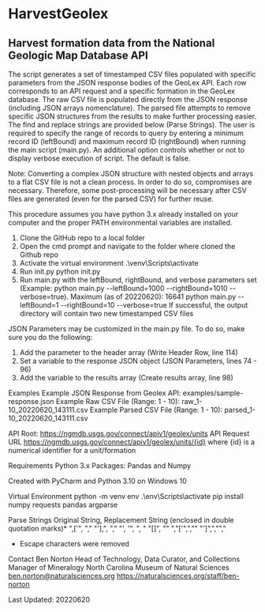 # HarvestGeolex
## Harvest formation data from the National Geologic Map Database API

The script generates a set of timestamped CSV files populated with specific parameters from the JSON response bodies of the GeoLex API. Each row corresponds to an API request and a specific formation in the GeoLex database. The raw CSV file is populated directly from the JSON response (including JSON arrays nomenclature). The parsed file attempts to remove specific JSON structures from the results to make further processing easier. The find and replace strings are provided below (Parse Strings).
The user is required to specify the range of records to query by entering a minimum record ID (leftBound) and maximum record ID (rightBound) when running the main script (main.py). An additional option controls whether or not to display verbose execution of script. The default is false. 

Note: Converting a complex JSON structure with nested objects and arrays to a flat CSV file is not a clean process. In order to do so, compromises are necessary. Therefore, some post-processing will be necessary after CSV files are generated (even for the parsed CSV) for further reuse.

This procedure assumes you have python 3.x already installed on your computer and the proper PATH environmental variables are installed.
1. Clone the GitHub repo to a local folder
2. Open the cmd prompt and navigate to the folder where cloned the Github repo
3. Activate the virtual environment
.\venv\Scripts\activate
4. Run init.py
python init.py
5. Run main.py with the leftBound, rightBound, and verbose parameters set (Example: python main.py --leftBound=1000 --rightBound=1010 --verbose=true). Maximum (as of 20220620): 16641
python main.py --leftBound=1 --rightBound=10 --verbose=true
If successful, the output directory will contain two new timestamped CSV files 

JSON Parameters may be customized in the main.py file. To do so, make sure you do the following:  
1. Add the parameter to the header array (Write Header Row, line 114)
2. Set a variable to the response JSON object (JSON Parameters, lines 74 - 96)
3. Add the variable to the results array (Create results array, line 98)
 
Examples
Example JSON Response from Geolex API: examples/sample-response.json
Example Raw CSV File (Range: 1 - 10): raw_1-10_20220620_143111.csv
Example Parsed CSV File (Range: 1 - 10): parsed_1-10_20220620_143111.csv


API Root: https://ngmdb.usgs.gov/connect/apiv1/geolex/units
API Request URL https://ngmdb.usgs.gov/connect/apiv1/geolex/units/{id} where {id} is a numerical identifier for a unit/formation

Requirements
Python 3.x
Packages: Pandas and Numpy

Created with PyCharm and Python 3.10 on Windows 10

Virtual Environment 
python -m venv env
.\env\Scripts\activate
pip install numpy requests pandas argparse

Parse Strings
Original String, Replacement String (enclosed in double quotation marks)*
",['", ","
"'],", ","
"\', \'", ", "
"[]", ""
","['",",""
"']",","","

* Escape characters were removed


Contact
Ben Norton
Head of Technology, Data Curator, and Collections Manager of Mineralogy
North Carolina Museum of Natural Sciences
ben.norton@naturalsciences.org
https://naturalsciences.org/staff/ben-norton

Last Updated: 20220620